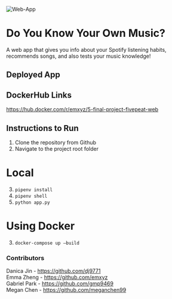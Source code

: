 ![Web-App](https://github.com/software-students-fall2023/5-final-project-fivepeat/actions/workflows/workflow_app.yml/badge.svg)

# Do You Know Your Own Music?

A web app that gives you info about your Spotify listening habits, recommends songs, and also tests your music knowledge!

## Deployed App


## DockerHub Links
https://hub.docker.com/r/emxyz/5-final-project-fivepeat-web

## Instructions to Run
1. Clone the repository from Github
2. Navigate to the project root folder
# Local
3. `pipenv install`
4. `pipenv shell`
5. `python app.py`

# Using Docker
3. `docker-compose up —build`

### Contributors
Danica Jin - https://github.com/dj9771    
Emma Zheng - https://github.com/emxyz   
Gabriel Park - https://github.com/gmp9469    
Megan Chen - https://github.com/meganchen99
